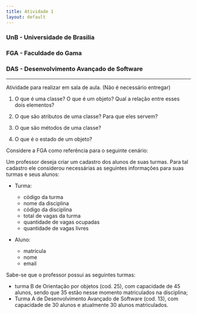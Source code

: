 ```yaml
---
title: Atividade 1
layout: default
---
```


### UnB - Universidade de Brasilia
### FGA - Faculdade do Gama
### DAS - Desenvolvimento Avançado de Software
------

Atividade para realizar em sala de aula. 
(Não é necessário entregar)


1. O que é uma classe? O que é um objeto? Qual a relação entre esses dois elementos?

2. O que são atributos de uma classe? Para que eles servem?

3. O que são métodos de uma classe? 

4. O que é o estado de um objeto?



Considere a FGA como referência para o seguinte cenário: 

Um professor deseja criar um cadastro dos alunos de suas turmas. Para tal cadastro ele considerou necessárias as seguintes informações para suas turmas e seus alunos: 

* Turma: 
  - código da turma
  - nome da disciplina
  - código da disciplina
  - total de vagas da turma
  - quantidade de vagas ocupadas
  - quantidade de vagas livres

* Aluno: 
  - matrícula
  - nome 
  - email

Sabe-se que o professor possui as seguintes turmas: 
  - turma B de Orientação por objetos (cod. 25), com capacidade de 45 alunos, sendo que 35 estão nesse momento matriculados na disciplina; 
  - Turma A de Desenvolvimento Avançado de Software (cod. 13), com capacidade de 30 alunos e atualmente 30 alunos matriculados.

